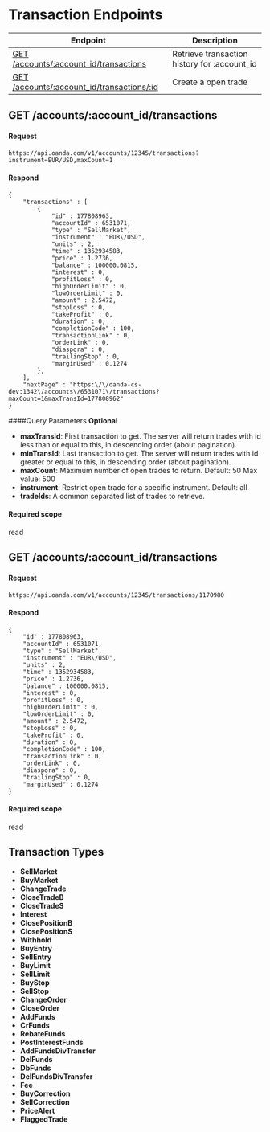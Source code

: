 # Transaction Endpoints

| Endpoint | Description |
| ---- | ---- |
| [GET /accounts/:account_id/transactions](#get-accountsaccount_id) | Retrieve transaction history for :account_id |
| [GET /accounts/:account_id/transactions/:id](transactions.md#get-accountsaccount_idtransactions-1) | Create a open trade |


## GET /accounts/:account_id/transactions

#### Request
    https://api.oanda.com/v1/accounts/12345/transactions?instrument=EUR/USD,maxCount=1

#### Respond
    {
        "transactions" : [
            {
                "id" : 177808963,
                "accountId" : 6531071,
                "type" : "SellMarket",
                "instrument" : "EUR\/USD",
                "units" : 2,
                "time" : 1352934583,
                "price" : 1.2736,
                "balance" : 100000.0815,
                "interest" : 0,
                "profitLoss" : 0,
                "highOrderLimit" : 0,
                "lowOrderLimit" : 0,
                "amount" : 2.5472,
                "stopLoss" : 0,
                "takeProfit" : 0,
                "duration" : 0,
                "completionCode" : 100,
                "transactionLink" : 0,
                "orderLink" : 0,
                "diaspora" : 0,
                "trailingStop" : 0,
                "marginUsed" : 0.1274
            },
        ],
        "nextPage" : "https:\/\/oanda-cs-dev:1342\/accounts\/6531071\/transactions?maxCount=1&maxTransId=177808962"
    }


####Query Parameters
**Optional**

* **maxTransId**: First transaction to get. The server will return trades with id less than or equal to this, in descending order (about pagination). 
* **minTransId**: Last transaction to get. The server will return trades with id greater or equal to this, in descending order (about pagination).
* **maxCount**: Maximum number of open trades to return. Default: 50 Max value: 500 
* **instrument**: Restrict open trade for a specific instrument. Default: all 
* **tradeIds**: A common separated list of trades to retrieve.

#### Required scope
read

## GET /accounts/:account_id/transactions
#### Request
    https://api.oanda.com/v1/accounts/12345/transactions/1170980

#### Respond
    {
        "id" : 177808963,
        "accountId" : 6531071,
        "type" : "SellMarket",
        "instrument" : "EUR\/USD",
        "units" : 2,
        "time" : 1352934583,
        "price" : 1.2736,
        "balance" : 100000.0815,
        "interest" : 0,
        "profitLoss" : 0,
        "highOrderLimit" : 0,
        "lowOrderLimit" : 0,
        "amount" : 2.5472,
        "stopLoss" : 0,
        "takeProfit" : 0,
        "duration" : 0,
        "completionCode" : 100,
        "transactionLink" : 0,
        "orderLink" : 0,
        "diaspora" : 0,
        "trailingStop" : 0,
        "marginUsed" : 0.1274
    }

#### Required scope
read


## Transaction Types

* **SellMarket**
* **BuyMarket**
* **ChangeTrade**
* **CloseTradeB**
* **CloseTradeS**
* **Interest**
* **ClosePositionB**
* **ClosePositionS**
* **Withhold**
* **BuyEntry**
* **SellEntry**
* **BuyLimit**
* **SellLimit**
* **BuyStop**
* **SellStop**
* **ChangeOrder**
* **CloseOrder**
* **AddFunds**
* **CrFunds**
* **RebateFunds**
* **PostInterestFunds**
* **AddFundsDivTransfer**
* **DelFunds**
* **DbFunds**
* **DelFundsDivTransfer**
* **Fee**
* **BuyCorrection**
* **SellCorrection**
* **PriceAlert**
* **FlaggedTrade**
